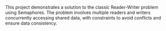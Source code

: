 This project demonstrates a solution to the classic Reader-Writer problem using Semaphores. The problem involves multiple
readers and writers concurrently accessing shared data, with constraints to avoid conflicts and ensure data consistency.
